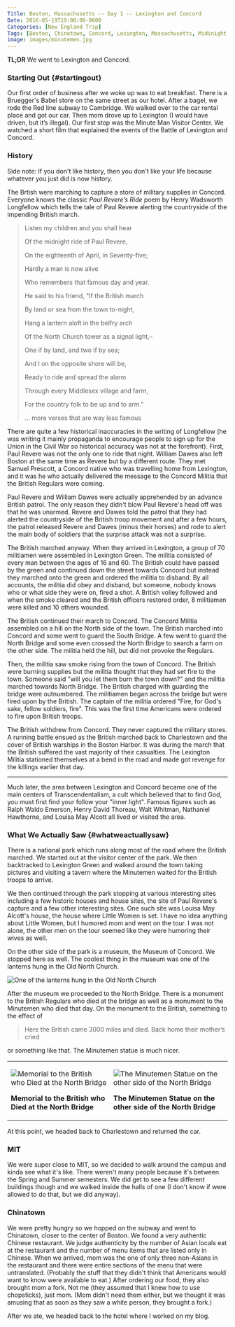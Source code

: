 ```yaml
---
Title: Boston, Massachusetts -- Day 1 -- Lexington and Concord
Date: 2016-05-19T19:00:00-0600
Categories: [New England Trip]
Tags: [Boston, Chinatown, Concord, Lexington, Massachusetts, Midinight Ride, Minutemen, MIT, Paul Revere, Trail, Travel]
image: images/minutemen.jpg
---
```


**TL;DR** We went to Lexington and Concord.

### Starting Out {#startingout}

Our first order of business after we woke up was to eat breakfast. There is a
Bruegger's Babel store on the same street as our hotel. After a bagel, we rode
the Red line subway to Cambridge. We walked over to the car rental place and got
our car. Then mom drove up to Lexington (I would have driven, but it’s illegal).
Our first stop was the Minute Man Visitor Center. We watched a short film that
explained the events of the Battle of Lexington and Concord.

### History

Side note: If you don't like history, then you don't like your life because
whatever you just did is now history.

The Brtish were marching to capture a store of military supplies in Concord.
Everyone knows the classic *Paul Revere’s Ride* poem by Henry Wadsworth
Longfellow which tells the tale of Paul Revere alerting the countryside of the
impending British march.

> Listen my children and you shall hear
>
> Of the midnight ride of Paul Revere,
>
> On the eighteenth of April, in Seventy-five;
>
> Hardly a man is now alive
>
> Who remembers that famous day and year.
>
> He said to his friend, "If the British march
>
> By land or sea from the town to-night,
>
> Hang a lantern aloft in the belfry arch
>
> Of the North Church tower as a signal light,–
>
> One if by land, and two if by sea;
>
> And I on the opposite shore will be,
>
> Ready to ride and spread the alarm
>
> Through every Middlesex village and farm,
>
> For the country folk to be up and to arm."
>
> … more verses that are way less famous

There are quite a few historical inaccuracies in the writing of Longfellow (he
was writing it mainly propaganda to encourage people to sign up for the Union in
the Civil War so historical accuracy was not at the forefront). First, Paul
Revere was not the only one to ride that night. William Dawes also left Boston
at the same time as Revere but by a different route. They met Samuel Prescott, a
Concord native who was travelling home from Lexington, and it was he who
actually delivered the message to the Concord Militia that the British Regulars
were coming.

Paul Revere and William Dawes were actually apprehended by an advance British
patrol. The only reason they didn't blow Paul Revere's head off was that he was
unarmed. Revere and Dawes told the patrol that they had alerted the countryside
of the British troop movement and after a few hours, the patrol released Revere
and Dawes (minus their horses) and rode to alert the main body of soldiers that
the surprise attack was not a surprise.

The British marched anyway. When they arrived in Lexington, a group of 70
militiamen were assembled in Lexington Green. The militia consisted of every man
between the ages of 16 and 60. The British could have passed by the green and
continued down the street towards Concord but instead they marched onto the
green and ordered the militia to disband.  By all accounts, the militia did obey
and disband, but someone, nobody knows who or what side they were on, fired a
shot. A British volley followed and when the smoke cleared and the British
officers restored order, 8 militiamen were killed and 10 others wounded.

The British continued their march to Concord. The Concord Militia assembled on a
hill on the North side of the town. The British marched into Concord and some
went to guard the South Bridge. A few went to guard the North Bridge and some
even crossed the North Bridge to search a farm on the other side. The militia
held the hill, but did not provoke the Regulars.

Then, the militia saw smoke rising from the town of Concord. The British were
burning supplies but the militia thought that they had set fire to the town.
Someone said "will you let them burn the town down?" and the militia marched
towards North Bridge. The British charged with guarding the bridge were
outnumbered. The militiamen began across the bridge but were fired upon by the
British. The captain of the militia ordered "Fire, for God's sake, fellow
soldiers, fire". This was the first time Americans were ordered to fire upon
British troops.

The British withdrew from Concord. They never captured the military stores. A
running battle ensued as the British marched back to Charlestown and the cover
of British warships in the Boston Harbor. It was during the march that the
British suffered the vast majority of their casualties. The Lexington Militia
stationed themselves at a bend in the road and made got revenge for the killings
earlier that day.

------------------------------------------------------------------------

Much later, the area between Lexington and Concord became one of the main
centers of Transcendentalism, a cult which believed that to find God, you must
first find your follow your "inner light". Famous figures such as Ralph Waldo
Emerson, Henry David Thoreau, Walt Whitman, Nathaniel Hawthorne, and Louisa May
Alcott all lived or visited the area.

### What We Actually Saw {#whatweactuallysaw}

There is a national park which runs along most of the road where the British
marched. We started out at the visitor center of the park. We then backtracked
to Lexington Green and walked around the town taking pictures and visiting a
tavern where the Minutemen waited for the British troops to arrive.

We then continued through the park stopping at various interesting sites
including a few historic houses and house sites, the site of Paul Revere's
capture and a few other interesting sites. One such site was Louisa May Alcott's
house, the house where Little Women is set. I have no idea anything about Little
Women, but I humored mom and went on the tour. I was not alone, the other men on
the tour seemed like they were humoring their wives as well.

On the other side of the park is a museum, the Museum of Concord. We stopped
here as well. The coolest thing in the museum was one of the lanterns hung in
the Old North Church.

![One of the lanterns hung in the Old North Church](images/lantern.jpg)

After the museum we proceeded to the North Bridge. There is a monument to the
British Regulars who died at the bridge as well as a monument to the Minutemen
who died that day. On the monument to the British, something to the effect of

> Here the British came 3000 miles and died.
> Back home their mother’s cried

or something like that. The Minutemen statue is much nicer.

<table class="gallery">
<tr>
<td>

![](images/british-memorial.jpg "Memorial to the British who Died at the North Bridge")

**Memorial to the British who Died at the North Bridge**

</td>
<td>

![](images/minutemen.jpg "The Minutemen Statue on the other side of the North Bridge")

**The Minutemen Statue on the other side of the North Bridge**

</td>
</tr>
</table>

At this point, we headed back to Charlestown and returned the car.

### MIT

We were super close to MIT, so we decided to walk around the campus and kinda
see what it's like. There weren't many people because it's between the Spring
and Summer semesters. We did get to see a few different buildings though and we
walked inside the halls of one (I don't know if were allowed to do that, but we
did anyway).

### Chinatown

We were pretty hungry so we hopped on the subway and went to Chinatown, closer
to the center of Boston. We found a very authentic Chinese restaurant. We judge
authenticity by the number of Asian locals eat at the restaurant and the number
of menu items that are listed only in Chinese. When we arrived, mom was the one
of only three non-Asians in the restaurant and there were entire sections of the
menu that were untranslated. (Probably the stuff that they didn't think that
Americans would want to know were available to eat.) After ordering our food,
they also brought mom a fork. Not me (they assumed that I knew how to use
chopsticks), just mom. (Mom didn't need them either, but we thought it was
amusing that as soon as they saw a white person, they brought a fork.)

After we ate, we headed back to the hotel where I worked on my blog.
